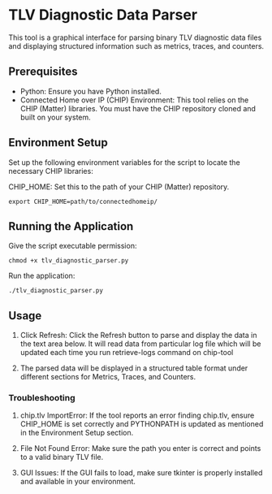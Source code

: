 # TLV Diagnostic Data Parser

This tool is a graphical interface for parsing binary TLV diagnostic data files and displaying structured information such as metrics, traces, and counters.

## Prerequisites

- Python: Ensure you have Python installed.
- Connected Home over IP (CHIP) Environment: This tool relies on the CHIP (Matter) libraries. You must have the CHIP repository cloned and built on your system.

 ## Environment Setup

Set up the following environment variables for the script to locate the necessary CHIP libraries:

CHIP_HOME: Set this to the path of your CHIP (Matter) repository.

```
export CHIP_HOME=path/to/connectedhomeip/
```

## Running the Application

Give the script executable permission:

```
chmod +x tlv_diagnostic_parser.py
```
Run the application:

```
./tlv_diagnostic_parser.py
```

## Usage

1. Click Refresh: Click the Refresh button to parse and display the data in the text area below. It will read data from particular log file which will be updated each time you run retrieve-logs command on chip-tool

2. The parsed data will be displayed in a structured table format under different sections for Metrics, Traces, and Counters.

### Troubleshooting

1. chip.tlv ImportError: If the tool reports an error finding chip.tlv, ensure CHIP_HOME is set correctly and PYTHONPATH is updated as mentioned in the Environment Setup section.

2. File Not Found Error: Make sure the path you enter is correct and points to a valid binary TLV file.

3. GUI Issues: If the GUI fails to load, make sure tkinter is properly installed and available in your environment.
